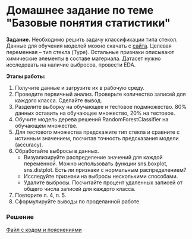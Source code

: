 # Домашнее задание по теме "Базовые понятия статистики"

__Задание.__ Необходимо решить задачу классификации типа стекол. Данные для обучения моделей можно скачать с [сайта](https://www.kaggle.com/datasets/uciml/glass). Целевая переменная – тип стекла (Type). Остальные признаки описывают химические элементы в составе материала. Датасет нужно исследовать на наличие выбросов, провести EDA.

__Этапы работы:__
1. Получите данные и загрузите их в рабочую среду.
2. Проведите первичный анализ. Проверьте количество записей для каждого класса. Сделайте вывод.
3. Разделите выборку на обучающее и тестовое подмножество. 80% данных оставить на обучающее множество, 20% на тестовое.
4. Обучите модель дерева решений RandomForestClassifier на обучающем множестве.
5. Для тестового множества предскажите тип стекла и сравните с истинным значением, посчитав точность предсказания модели (accuracy).
6. Обработайте выбросы в данных.
   - Визуализируйте распределение значений для каждой переменной. Можно использовать функции sns.boxplot, sns.distplot. Есть ли признаки с нормальным распределением?
   - Исследуйте признаки на выбросы несколькими способами.
   - Удалите выбросы. Посчитайте процент удаленных записей от общего числа записей для каждого класса.
7. Повторите п. 4, п. 5.
8. Сформулируйте выводы по проделанной работе.

### Решение
[Файл с кодом и пояснениями](/Projects/03_Working_with_features_and_building_models/08_Finding_outliers_and_generating_new_features/Solution.ipynb)
